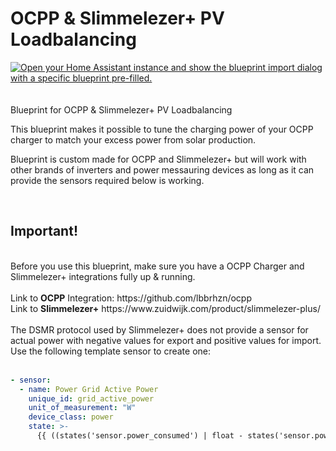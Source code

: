 # OCPP & Slimmelezer+ PV Loadbalancing
<a href="https://my.home-assistant.io/redirect/blueprint_import/?blueprint_url=https%3A%2F%2Fgithub.com%2Fwoopstar%2Focpp_slimmelezer_pv_loadbalacer%2Fblob%2Fmain%2Focpp_slimmelezer_pv_loadbalacer.yaml" target="_blank"><img src="https://my.home-assistant.io/badges/blueprint_import.svg" alt="Open your Home Assistant instance and show the blueprint import dialog with a specific blueprint pre-filled." /></a><br><br><br>
Blueprint for OCPP & Slimmelezer+ PV Loadbalancing

This blueprint makes it possible to tune the charging power of your OCPP charger to match your excess power from solar production.

Blueprint is custom made for OCPP and Slimmelezer+ but will work with other brands of inverters and power messauring devices as long as it can provide the sensors required below is working.

<br>
<b><h2>Important!</h2></b><br>
Before you use this blueprint, make sure you have a OCPP Charger and Slimmelezer+ integrations fully up & running. <br>
<br>
Link to <b>OCPP</b> Integration: https://github.com/lbbrhzn/ocpp <br>
Link to <b>Slimmelezer+</b> https://www.zuidwijk.com/product/slimmelezer-plus/<br>
<br>
The DSMR protocol used by Slimmelezer+ does not provide a sensor for actual power with negative values for export and positive values for import. Use the following template sensor to create one:
<br><br>

```yaml
- sensor:
  - name: Power Grid Active Power
    unique_id: grid_active_power
    unit_of_measurement: "W"
    device_class: power
    state: >-
      {{ ((states('sensor.power_consumed') | float - states('sensor.power_produced') | float) * 1000) | round }}
```

